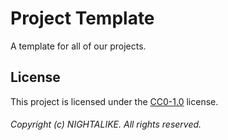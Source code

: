# Project Template

A template for all of our projects.

## License

This project is licensed under the [CC0-1.0](https://github.com/nightalike/project-template/blob/main/LICENSE) license.

###### Copyright (c) NIGHTALIKE. All rights reserved.
